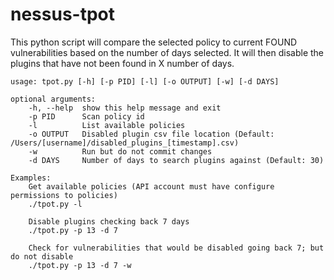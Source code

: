 # nessus-tpot
This python script will compare the selected policy to current FOUND vulnerabilities based on the number of days selected. It will then disable the plugins that have not been found in X number of days.

```
usage: tpot.py [-h] [-p PID] [-l] [-o OUTPUT] [-w] [-d DAYS]

optional arguments:
    -h, --help  show this help message and exit
    -p PID      Scan policy id
    -l          List available policies
    -o OUTPUT   Disabled plugin csv file location (Default: /Users/[username]/disabled_plugins_[timestamp].csv)
    -w          Run but do not commit changes
    -d DAYS     Number of days to search plugins against (Default: 30)

Examples:
    Get available policies (API account must have configure permissions to policies)
    ./tpot.py -l

    Disable plugins checking back 7 days
    ./tpot.py -p 13 -d 7

    Check for vulnerabilities that would be disabled going back 7; but do not disable
    ./tpot.py -p 13 -d 7 -w
```
